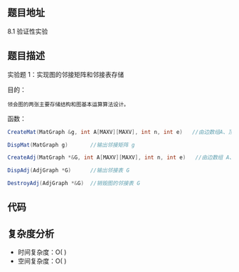 <!--
 * @Date        : 2020-05-21 17:12:42
 * @LastEditors : anlzou
 * @Github      : https://github.com/anlzou
 * @LastEditTime: 2020-05-24 17:02:06
 * @FilePath    : \data-structure\chapters\chapter08-graph\test-1.md
 * @Describe    : 
--> 

## 题目地址
8.1 验证性实验

## 题目描述
实验题 1：实现图的邻接矩阵和邻接表存储

目的：
```
领会图的两张主要存储结构和图基本运算算法设计。
```
函数：
```java
CreateMat(MatGraph &g, int A[MAXV][MAXV], int n, int e)   //由边数组A、顶点数 n 和边数 e 创建图的邻接矩阵 g 

DispMat(MatGraph g)       //输出邻接矩阵 g

CreateAdj(MatGraph *&G, int A[MAXV][MAXV], int n, int e)   //由边数组 A、顶点数 n 和边数 e 创建图的邻接表 G

DispAdj(AdjGraph *G)      //输出邻接表 G

DestroyAdj(AdjGraph *&G)  //销毁图的邻接表 G
```

## 代码


## 复杂度分析

- 时间复杂度：O( )
- 空间复杂度：O( )